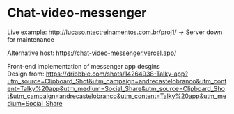 # Chat-video-messenger

Live example: http://lucaso.ntectreinamentos.com.br/proj1/ &rarr; Server down for maintenance

Alternative host: https://chat-video-messenger.vercel.app/

Front-end implementation of messenger app desgins<br>
Design from: https://dribbble.com/shots/14264938-Talky-app?utm_source=Clipboard_Shot&utm_campaign=andrecastelobranco&utm_content=Talky%20app&utm_medium=Social_Share&utm_source=Clipboard_Shot&utm_campaign=andrecastelobranco&utm_content=Talky%20app&utm_medium=Social_Share
